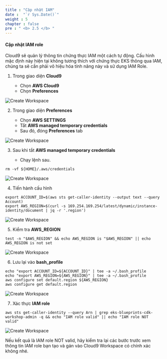 ```yaml
---
title : "Cập nhật IAM"
date :  "`r Sys.Date()`" 
weight : 5 
chapter : false
pre : " <b> 2.5 </b> "
---
```


#### Cập nhật IAM role

Cloud9 sẽ quản lý thông tin chứng thực IAM một cách tự động. Cấu hình mặc định này hiện tại không tương thích với chứng thực EKS thông qua IAM, chúng ta sẽ cần phải vô hiệu hóa tính năng này và sử dụng IAM Role.

1.  Trong giao diện **Cloud9**
    
    *   Chọn **AWS Cloud9**
    *   Chọn **Preferences**

![Create Workspace](/images/2-Prerequiste/2.1-Createworkspace/00025.png?featherlight=false&width=90pc)

2.  Trong giao diện **Preferences**
    
    *   Chọn **AWS SETTINGS**
    *   Tắt **AWS managed temporary credentials**
    *   Sau đó, đóng **Preferences** tab

![Create Workspace](/images/2-Prerequiste/2.1-Createworkspace/00026.png?featherlight=false&width=90pc)

3.  Sau khi tắt **AWS managed temporary credentials**
    
    *   Chạy lệnh sau.

```
rm -vf ${HOME}/.aws/credentials
```

![Create Workspace](/images/2-Prerequiste/2.1-Createworkspace/00027.png?featherlight=false&width=90pc)

4.  Tiến hành cấu hình

```
export ACCOUNT_ID=$(aws sts get-caller-identity --output text --query Account)
export AWS_REGION=$(curl -s 169.254.169.254/latest/dynamic/instance-identity/document | jq -r '.region')
```

![Create Workspace](/images/2-Prerequiste/2.1-Createworkspace/00028.png?featherlight=false&width=90pc)

5.  Kiểm tra **AWS\_REGION**

```
test -n "$AWS_REGION" && echo AWS_REGION is "$AWS_REGION" || echo AWS_REGION is not set
```

![Create Workspace](/images/2-Prerequiste/2.1-Createworkspace/00029.png?featherlight=false&width=90pc)

6.  Lưu lại vào **bash\_profile**

```
echo "export ACCOUNT_ID=${ACCOUNT_ID}" | tee -a ~/.bash_profile
echo "export AWS_REGION=${AWS_REGION}" | tee -a ~/.bash_profile
aws configure set default.region ${AWS_REGION}
aws configure get default.region
```

![Create Workspace](/images/2-Prerequiste/2.1-Createworkspace/00030.png?featherlight=false&width=90pc)

7.  Xác thực **IAM role**

```
aws sts get-caller-identity --query Arn | grep eks-blueprints-cdk-workshop-admin -q && echo "IAM role valid" || echo "IAM role NOT valid"
```

![Create Workspace](/images/2-Prerequiste/2.1-Createworkspace/00031.png?featherlight=false&width=90pc)

Nếu kết quả là IAM role NOT valid, hãy kiểm tra lại các bước trước xem thông tin IAM role bạn tạo và gán vào Cloud9 Workspace có chính xác không nhé.